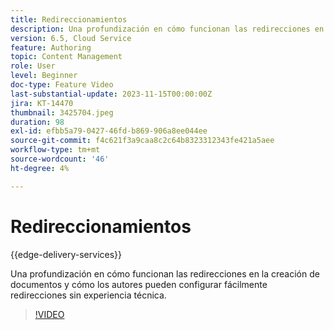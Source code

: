 ```yaml
---
title: Redireccionamientos
description: Una profundización en cómo funcionan las redirecciones en la creación de documentos y cómo los autores pueden configurar fácilmente redirecciones sin experiencia técnica.
version: 6.5, Cloud Service
feature: Authoring
topic: Content Management
role: User
level: Beginner
doc-type: Feature Video
last-substantial-update: 2023-11-15T00:00:00Z
jira: KT-14470
thumbnail: 3425704.jpeg
duration: 98
exl-id: efbb5a79-0427-46fd-b869-906a8ee044ee
source-git-commit: f4c621f3a9caa8c2c64b8323312343fe421a5aee
workflow-type: tm+mt
source-wordcount: '46'
ht-degree: 4%

---
```


# Redireccionamientos

{{edge-delivery-services}}

Una profundización en cómo funcionan las redirecciones en la creación de documentos y cómo los autores pueden configurar fácilmente redirecciones sin experiencia técnica.

>[!VIDEO](https://video.tv.adobe.com/v/3425704/?learn=on)
